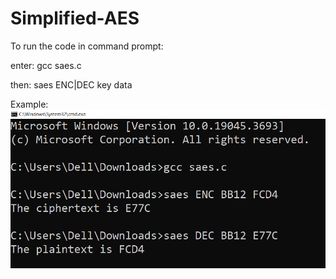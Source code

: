 # Simplified-AES

To run the code in command prompt:

enter:
gcc saes.c

then:
saes ENC|DEC key data

Example:
![Screenshot](screenshot.png)
